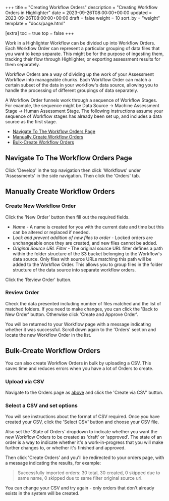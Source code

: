+++
title = "Creating Workflow Orders"
description = "Creating Workflow Orders in Highlighter"
date = 2023-09-26T08:00:00+00:00
updated = 2023-09-26T08:00:00+00:00
draft = false
weight = 10
sort_by = "weight"
template = "docs/page.html"

[extra]
toc = true
top = false
+++

Work in a Highlighter Workflow can be divided up into Workflow Orders. Each Workflow Order can represent a particular grouping of data files that you want to keep separate. This might be for the purpose of ingesting them, tracking their flow through Highlighter, or exporting assessment results for them separately.

Workflow Orders are a way of dividing up the work of your Assessment Workflow into manageable chunks. Each Workflow Order can match a certain subset of the data in your workflow's data source, allowing you to handle the processing of different groupings of data separately.

A Workflow Order funnels work through a sequence of Workflow Stages. For example, the sequence might be Data Source -> Machine Assessment Stage -> Human Assessment Stage. The following instructions assume your sequence of Workflow stages has already been set up, and includes a data source as the first stage.

- <a href="#navigate-to-the-workflow-orders-page">Navigate To The Workflow Orders Page</a>
- <a href="#manually-create-workflow-orders">Manually Create Workflow Orders</a>
- <a href="#bulk-create-workflow-orders">Bulk-Create Workflow Orders</a>

## Navigate To The Workflow Orders Page

Click 'Develop' in the top navigation then click 'Workflows' under 'Assessments' in the side navigation. Then click the 'Orders' tab.

## Manually Create Workflow Orders

### Create New Workflow Order
Click the 'New Order' button then fill out the required fields.
<ul>
  <li><em>Name</em> - A name is created for you with the current date and time but this can be altered or replaced if needed.</li>
  <li><em>Lock and prevent addition of new files to order</em> - Locked orders are unchangeable once they are created, and new files cannot be added.</li>
  <li><em>Original Source URL Filter</em> - The original source URL filter defines a path within the folder structure of the S3 bucket belonging to the Workflow's data source. Only files with source URLs matching this path will be added to the Workflow Order. This allows you to group files in the folder structure of the data source into separate workflow orders.</li>
</ul>

Click the 'Review Order' button.

### Review Order
Check the data presented including number of files matched and the list of matched folders. If you need to make changes, you can click the 'Back to New Order' button. Otherwise click 'Create and Approve Order'.

You will be returned to your Workflow page with a message indicating whether it was successful. Scroll down again to the 'Orders' section and locate the new Workflow Order in the list.

## Bulk-Create Workflow Orders
You can also create Workflow Orders in bulk by uploading a CSV. This saves time and reduces errors when you have a lot of Orders to create.

### Upload via CSV

Navigate to the Orders page as <a href="#navigate-to-the-workflow-orders-page">above</a> and click the 'Create via CSV' button.

### Select a CSV and set options

You will see instructions about the format of CSV required. Once you have created your CSV, click the 'Select CSV' button and choose your CSV file.

Also set the 'State of Orders' dropdown to indicate whether you want the new Workflow Orders to be created as 'draft' or 'approved'. The state of an order is a way to indicate whether it's a work-in-progress that you will make further changes to, or whether it's finished and approved.

Then click 'Create Orders' and you'll be redirected to your orders page, with a message indicating the results, for example:<blockquote>Successfully imported orders: 30 total, 30 created, 0 skipped due to same name, 0 skipped due to same filter original source url.</blockquote> You can change your CSV and try again - only orders that don't already exists in the system will be created.

